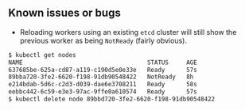 ## Known issues or bugs

- Reloading workers using an existing `etcd` cluster will still show the
  previous worker as being `NotReady` (fairly obvious).

```sh
$ kubectl get nodes
NAME                                   STATUS     AGE
637685be-625a-cd87-a119-c190d5e0e33e   Ready      57s
89bba720-3fe2-6620-f198-91db90548422   NotReady   8h
e214bdab-5d6c-c2d3-d039-dae6e3708211   Ready      58s
eebbc442-6c59-e3e3-97ac-9ffe0a610574   Ready      57s
$ kubectl delete node 89bbd720-3fe2-6620-f198-91db90548422
```
